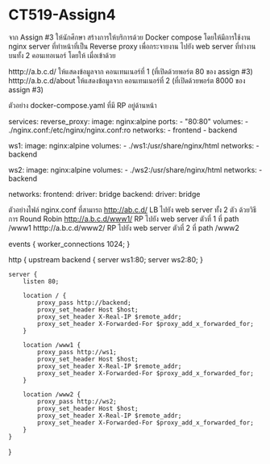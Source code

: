 ﻿# CT519-Assign4
จาก Assign #3 ให้นักศึกษา สร้างการให้บริการด้วย Docker compose โดยให้มีการใช้งาน nginx server ที่ทำหน้าที่เป็น Reverse proxy เพื่อกระจายงาน ไปยัง web server ที่ทำงานบนทั้ง 2 คอนเทอเนอร์ โดยให้ เมื่อเข้าด้วย

   htttp://a.b.c.d/  ให้แสดงข้อมูลจาก  คอนเทนเนอร์ที่ 1  (ที่เปิดด้วยพอร์ต 80 ของ assign #3)
   htttp://a.b.c.d/about  ให้แสดงข้อมูลจาก  คอนเทนเนอร์ที่ 2  (ที่เปิดด้วยพอร์ต 8000 ของ assign #3)


ตัวอย่าง docker-compose.yaml ที่มี RP อยู่ด้านหน้า

services:
  reverse_proxy:
    image: nginx:alpine
    ports:
      - "80:80"
    volumes:
      - ./nginx.conf:/etc/nginx/nginx.conf:ro
    networks:
      - frontend
      - backend

  ws1:
    image: nginx:alpine
    volumes:
      - ./ws1:/usr/share/nginx/html
    networks:
      - backend

  ws2:
    image: nginx:alpine
    volumes:
      - ./ws2:/usr/share/nginx/html
    networks:
      - backend

networks:
  frontend:
    driver: bridge
  backend:
    driver: bridge


ตัวอย่างไฟล์ nginx.conf ที่สามารถ
 http://ab.c.d/  LB ไปยัง web server ทั้ง 2 ตัว ด้วยวิธีการ Round Robin
 http://a.b.c.d/www1/  RP ไปยัง web server ตัวที่ 1 ที่ path  /www1
 htttp://a.b.c.d/www2/  RP ไปยัง web server ตัวที่ 2  ที่ path /www2

events {
    worker_connections 1024;
}

http {
    upstream backend {
        server ws1:80;
        server ws2:80;
    }

    server {
        listen 80;

        location / {
            proxy_pass http://backend;
            proxy_set_header Host $host;
            proxy_set_header X-Real-IP $remote_addr;
            proxy_set_header X-Forwarded-For $proxy_add_x_forwarded_for;
        }

        location /www1 {
            proxy_pass http://ws1;
            proxy_set_header Host $host;
            proxy_set_header X-Real-IP $remote_addr;
            proxy_set_header X-Forwarded-For $proxy_add_x_forwarded_for;
        }

        location /www2 {
            proxy_pass http://ws2;
            proxy_set_header Host $host;
            proxy_set_header X-Real-IP $remote_addr;
            proxy_set_header X-Forwarded-For $proxy_add_x_forwarded_for;
        }
    }
}
